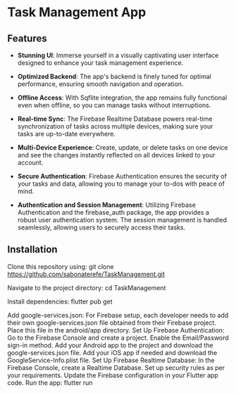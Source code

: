 # Task Management App

## Features

- **Stunning UI**: Immerse yourself in a visually captivating user interface designed to enhance your task management experience.
  
- **Optimized Backend**: The app's backend is finely tuned for optimal performance, ensuring smooth navigation and operation.

- **Offline Access**: With Sqflite integration, the app remains fully functional even when offline, so you can manage tasks without interruptions.

- **Real-time Sync**: The Firebase Realtime Database powers real-time synchronization of tasks across multiple devices, making sure your tasks are up-to-date everywhere.

- **Multi-Device Experience**: Create, update, or delete tasks on one device and see the changes instantly reflected on all devices linked to your account.

- **Secure Authentication**: Firebase Authentication ensures the security of your tasks and data, allowing you to manage your to-dos with peace of mind.

- **Authentication and Session Management**: Utilizing Firebase Authentication and the firebase_auth package, the app provides a robust user authentication system. The session management is handled seamlessly, allowing users to securely access their tasks.

## Installation
Clone this repository using:
git clone https://github.com/sabonaterefe/TaskManagement.git
   
Navigate to the project directory:
cd TaskManagement

Install dependencies: 
flutter pub get

Add google-services.json: For Firebase setup, each developer needs to add their own google-services.json file obtained from their Firebase project. Place this file in the android/app directory.
Set Up Firebase Authentication:
Go to the Firebase Console and create a project.
Enable the Email/Password sign-in method.
Add your Android app to the project and download the google-services.json file.
Add your iOS app if needed and download the GoogleService-Info.plist file.
Set Up Firebase Realtime Database:
In the Firebase Console, create a Realtime Database.
Set up security rules as per your requirements.
Update the Firebase configuration in your Flutter app code.
Run the app: 
flutter run
